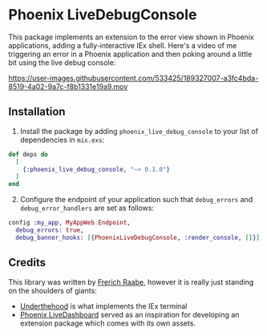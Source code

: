 # Phoenix LiveDebugConsole

This package implements an extension to the error view shown in Phoenix
applications, adding a fully-interactive IEx shell. Here's a video of me
triggering an error in a Phoenix application and then poking around a
little bit using the live debug console:

https://user-images.githubusercontent.com/533425/189327007-a3fc4bda-8519-4a02-9a7c-f8b1331e19a9.mov

## Installation

1.  Install the package by adding `phoenix_live_debug_console` to your list of
    dependencies in `mix.exs`:
```elixir
def deps do
  [
    {:phoenix_live_debug_console, "~> 0.1.0"}
  ]
end
```

2. Configure the endpoint of your application such that `debug_errors` and
   `debug_error_handlers` are set as follows:
```elixir
config :my_app, MyAppWeb.Endpoint,
  debug_errors: true,
  debug_banner_hooks: [{PhoenixLiveDebugConsole, :render_console, []}]
```

## Credits

This library was written by [Frerich Raabe](mailto:frerich.raabe@gmail.com), however it
is really just standing on the shoulders of giants:

* [Underthehood](https://github.com/frerich/underthehood) is what implements the IEx terminal
* [Phoenix LiveDashboard](https://github.com/phoenixframework/phoenix_live_dashboard) served
  as an inspiration for developing an extension package which comes with its own assets.
